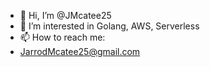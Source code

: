 - 👋 Hi, I’m @JMcatee25
- 👀 I’m interested in Golang, AWS, Serverless
- 📫 How to reach me:
- JarrodMcatee25@gmail.com
